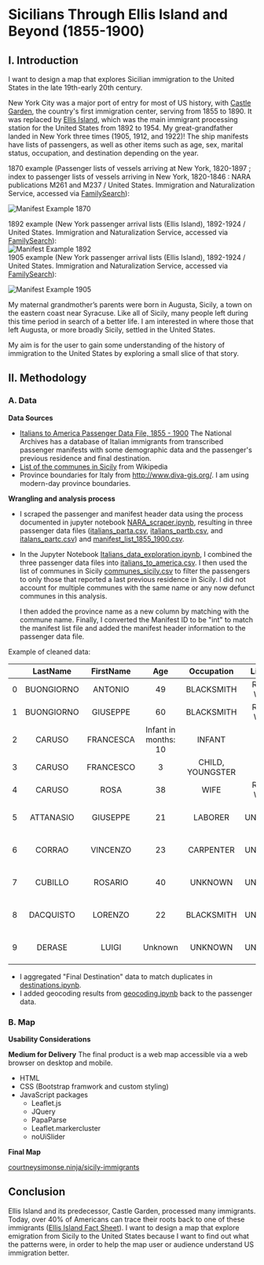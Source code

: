 # Sicilians Through Ellis Island and Beyond (1855-1900)

## I. Introduction

I want to design a map that explores Sicilian immigration to the United States in the late 19th-early 20th century.

New York City was a major port of entry for most of US history, with [Castle Garden](https://www.nps.gov/cacl/index.htm), the country's first immigration center, serving from 1855 to 1890. It was replaced by [Ellis Island](https://www.nps.gov/elis/index.htm), which was the main immigrant processing station for the United States from 1892 to 1954. My great-grandfather landed in New York three times (1905, 1912, and 1922)! The ship manifests have lists of passengers, as well as other items such as age, sex, marital status, occupation, and destination depending on the year.

1870 example (Passenger lists of vessels arriving at New York, 1820-1897 ; index to passenger lists of vessels arriving in New York, 1820-1846 : NARA publications M261 and M237 / United States. Immigration and Naturalization Service, accessed via [FamilySearch](https://www.familysearch.org/en/)):  

![Manifest Example 1870](images/ManifestExample1870.jpg "1870")  

1892 example (New York passenger arrival lists (Ellis Island), 1892-1924 / United States. Immigration and Naturalization Service, accessed via [FamilySearch](https://www.familysearch.org/en/)):  
![Manifest Example 1892](images/ManifestExample1892.jpg "1892")  
1905 example (New York passenger arrival lists (Ellis Island), 1892-1924 / United States. Immigration and Naturalization Service, accessed via [FamilySearch](https://www.familysearch.org/en/)):

![Manifest Example 1905](images/ManifestExample1905.jpg "1905")  

My maternal grandmother’s parents were born in Augusta, Sicily, a town on the eastern coast near Syracuse. Like all of Sicily, many people left during this time period in search of a better life. I am interested in where those that left Augusta, or more broadly Sicily, settled in the United States.

My aim is for the user to gain some understanding of the history of immigration to the United States by exploring a small slice of that story.

## II. Methodology

### A. Data

**Data Sources**

- [Italians to America Passenger Data File, 1855 - 1900](https://aad.archives.gov/aad/series-description.jsp?s=4433&cat=GP44&bc=,sl&col=1002) The National Archives has a database of Italian immigrants from transcribed passenger manifests with some demographic data and the passenger's previous residence and final destination.
- [List of the communes in Sicily](https://en.wikipedia.org/wiki/List_of_communes_of_Sicily) from Wikipedia
- Province boundaries for Italy from http://www.diva-gis.org/. I am using modern-day province boundaries.

**Wrangling and analysis process**

- I scraped the passenger and manifest header data using the process documented in jupyter notebook [NARA_scraper.ipynb](NARA_scraper.ipynb), resulting in three passenger data files ([italians_parta.csv](data/italians_parta.csv), [italians_partb.csv](data/italians_partb.csv), and [italans_partc.csv](data/italians_partc.csv)) and [manifest_list_1855_1900.csv](data/manifest_list_1855_1900.csv).  
- In the Jupyter Notebook [Italians_data_exploration.ipynb](Italians_data_exploration.ipynb), I combined the three passenger data files into [italians_to_america.csv](data/italians_to_america.csv). I then used the list of communes in Sicily [communes_sicily.csv](data/communes_sicily.csv) to filter the passengers to only those that reported a last previous residence in Sicily. I did not account for multiple communes with the same name or any now defunct communes in this analysis.

  I then added the province name as a new column by matching with the commune name. Finally, I converted the Manifest ID to be "int" to match the manifest list file and added the manifest header information to the passenger data file.

Example of cleaned data:

|       | **LastName** | **FirstName** |       **Age**        |  **Occupation**  | **Literacy** | **CountryofOrigin** | **CityTownofLastResidence** | **DestinationCityTown** |           **TransitTravelCompartment**            | **ManifestID** | **Province** | **ShipName** |     **Port**     | **Arrival** |
| :---: | :----------: | :-----------: | :------------------: | :--------------: | :----------: | :-----------------: | :-------------------------: | :---------------------: | :-----------------------------------------------: | :------------: | :----------: | :----------: | :--------------: | :---------: |
|   0   |  BUONGIORNO  |    ANTONIO    |          49          |    BLACKSMITH    | READ & WRITE |        ITALY        |           SCIACCA           |        NEW YORK         | Return trip to USA - non US Citizen [Transit];... |     82236      |  Agrigento   |     EMS      |      NAPLES      | 12/29/1892  |
|   1   |  BUONGIORNO  |   GIUSEPPE    |          60          |    BLACKSMITH    | READ & WRITE |        ITALY        |           SCIACCA           |        NEW YORK         | Return trip to USA - non US Citizen [Transit];... |     82236      |  Agrigento   |     EMS      |      NAPLES      | 12/29/1892  |
|   2   |    CARUSO    |   FRANCESCA   | Infant in months: 10 |      INFANT      |      NO      |        ITALY        |           SCIACCA           |        NEW YORK         | Return trip to USA - non US Citizen [Transit];... |     82236      |  Agrigento   |     EMS      |      NAPLES      | 12/29/1892  |
|   3   |    CARUSO    |   FRANCESCO   |          3           | CHILD, YOUNGSTER |      NO      |        ITALY        |           SCIACCA           |        NEW YORK         | Return trip to USA - non US Citizen [Transit];... |     82236      |  Agrigento   |     EMS      |      NAPLES      | 12/29/1892  |
|   4   |    CARUSO    |     ROSA      |          38          |       WIFE       | READ & WRITE |        ITALY        |           SCIACCA           |        NEW YORK         | Return trip to USA - non US Citizen [Transit];... |     82236      |  Agrigento   |     EMS      |      NAPLES      | 12/29/1892  |
|   5   |  ATTANASIO   |   GIUSEPPE    |          21          |     LABORER      |   UNKNOWN    |        ITALY        |           PALERMO           |        NEW YORK         |  Staying in the USA [Transit]; Stowaway [Travel]  |     80591      |   Palermo    |   GOTTARDO   |     ANTWERP      | 11/30/1884  |
|   6   |    CORRAO    |   VINCENZO    |          23          |    CARPENTER     |   UNKNOWN    |        ITALY        |           PALERMO           |        NEW YORK         |  Staying in the USA [Transit]; Stowaway [Travel]  |     80591      |   Palermo    |   GOTTARDO   |     ANTWERP      | 11/30/1884  |
|   7   |   CUBILLO    |    ROSARIO    |          40          |     UNKNOWN      |   UNKNOWN    |        ITALY        |           MESSINA           |        NEW YORK         |  Staying in the USA [Transit]; Stowaway [Travel]  |       63       |   Messina    |    ALESIA    | MESSINA & NAPLES | 04/25/1885  |
|   8   |  DACQUISTO   |    LORENZO    |          22          |    BLACKSMITH    |   UNKNOWN    |        ITALY        |           PALERMO           |        NEW YORK         |  Staying in the USA [Transit]; Stowaway [Travel]  |     80591      |   Palermo    |   GOTTARDO   |     ANTWERP      | 11/30/1884  |
|   9   |    DERASE    |     LUIGI     |       Unknown        |     UNKNOWN      |   UNKNOWN    |        ITALY        |           MESSINA           |        NEW YORK         |  Staying in the USA [Transit]; Stowaway [Travel]  |       63       |   Messina    |    ALESIA    | MESSINA & NAPLES | 04/25/1885  |

 + I aggregated "Final Destination" data to match duplicates in [destinations.ipynb](destinations.ipynb).
 + I added geocoding results from [geocoding.ipynb](geocoding.ipynb) back to the passenger data.  

### B. Map
**Usability Considerations**


**Medium for Delivery**
The final product is a web map accessible via a web browser on desktop and mobile.
- HTML
- CSS (Bootstrap framwork and custom styling)
- JavaScript packages
    - Leaflet.js
    - JQuery
    - PapaParse
    - Leaflet.markercluster
    - noUiSlider

**Final Map**

[courtneysimonse.ninja/sicily-immigrants](courtneysimonse.ninja/sicily-immigrants)

## Conclusion
 Ellis Island and its predecessor, Castle Garden, processed many immigrants. Today, over 40% of Americans can trace their roots back to one of these immigrants ([Ellis Island Fact Sheet](https://www.nps.gov/npnh/learn/news/fact-sheet-elis.htm)). I want to design a map that explore emigration from Sicily to the United States because I want to find out what the patterns were, in order to help the map user or audience understand US immigration better.
